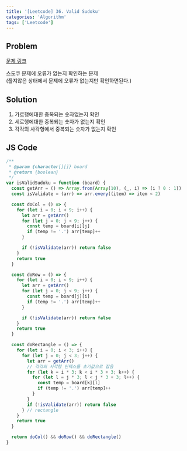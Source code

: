 ```yaml
---
title: '[Leetcode] 36. Valid Sudoku'
categories: 'Algorithm'
tags: ['Leetcode']
---
```


## Problem

[문제 링크](https://leetcode.com/problems/valid-sudoku/)

스도쿠 문제에 오류가 없는지 확인하는 문제  
(풀지않은 상태에서 문제에 오류가 없는지만 확인하면된다.)

## Solution

1. 가로행에대한 중복되는 숫자없는지 확인
2. 세로행에대한 중복되는 숫자가 없는지 확인
3. 각각의 사각형에서 중복되는 숫자가 없는지 확인

## JS Code

```javascript
/**
 * @param {character[][]} board
 * @return {boolean}
 */
var isValidSudoku = function (board) {
  const getArr = () => Array.from(Array(10), (_, i) => (i ? 0 : 1))
  const isValidate = (arr) => arr.every((item) => item < 2)

  const doCol = () => {
    for (let i = 0; i < 9; i++) {
      let arr = getArr()
      for (let j = 0; j < 9; j++) {
        const temp = board[i][j]
        if (temp != '.') arr[temp]++
      }

      if (!isValidate(arr)) return false
    }
    return true
  }

  const doRow = () => {
    for (let i = 0; i < 9; i++) {
      let arr = getArr()
      for (let j = 0; j < 9; j++) {
        const temp = board[j][i]
        if (temp != '.') arr[temp]++
      }

      if (!isValidate(arr)) return false
    }
    return true
  }

  const doRectangle = () => {
    for (let i = 0; i < 3; i++) {
      for (let j = 0; j < 3; j++) {
        let arr = getArr()
        // 각각의 사각형 인덱스를 초기값으로 잡음
        for (let k = i * 3; k < i * 3 + 3; k++) {
          for (let l = j * 3; l < j * 3 + 3; l++) {
            const temp = board[k][l]
            if (temp != '.') arr[temp]++
          }
        }
        if (!isValidate(arr)) return false
      } // rectangle
    }
    return true
  }

  return doCol() && doRow() && doRectangle()
}
```
